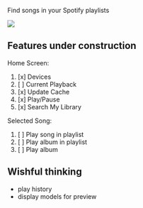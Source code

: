 Find songs in your Spotify playlists

[![](/assets/search_demo.gif)](https://junkmechanic.github.io/)

Features under construction
---
Home Screen:
  1. [x] Devices
  2. [ ] Current Playback
  3. [x] Update Cache
  4. [x] Play/Pause
  5. [x] Search My Library

Selected Song:
  1. [ ] Play song in playlist
  2. [ ] Play album in playlist
  3. [ ] Play album

Wishful thinking
---
 - play history
 - display models for preview
